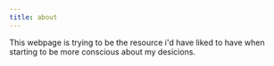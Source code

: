 ```yaml
---
title: about
---
```


This webpage is trying to be the resource i'd have liked to have when starting to be more conscious about my desicions. 
